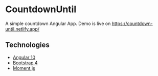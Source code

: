 # CountdownUntil
A simple countdown Angular App.
Demo is live on https://countdown-until.netlify.app/


## Technologies
- [Angular 10](https://angular.io/)
- [Bootstrap 4](https://getbootstrap.com/)
- [Moment.js](https://momentjs.com/)

